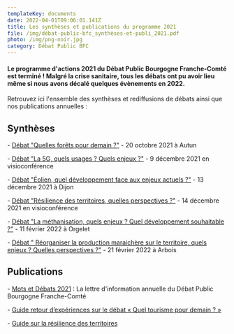 ```yaml
---
templateKey: documents
date: 2022-04-01T09:06:01.141Z
title: Les synthèses et publications du programme 2021
file: /img/débat-public-bfc_synthèses-et-publi_2021.pdf
photo: /img/png-noir.jpg
category: Débat Public BFC
---
```

#### Le programme d'actions 2021 du Débat Public Bourgogne Franche-Comté est terminé ! Malgré la crise sanitaire, tous les débats ont pu avoir lieu même si nous avons décalé quelques évènements en 2022.

Retrouvez ici l'ensemble des synthèses et rediffusions de débats ainsi que nos publications annuelles :

## Synthèses

\- [](https://www.fne-bfc.fr/img/d%C3%A9bat-public-bfc_synth%C3%A8se_for%C3%AAts_2021.pdf) [Débat "Quelles forêts pour demain ?"](https://www.fne-bfc.fr/img/d%C3%A9bat-public-bfc_synth%C3%A8se_for%C3%AAts_2021.pdf) - 20 octobre 2021 à Autun

\- [Débat "La 5G, quels usages ? Quels enjeux ?"](https://youtu.be/ON8uVPDvSb0) - 9 décembre 2021 en visioconférence

\- [Débat "Éolien, quel développement face aux enjeux actuels ?"](https://www.fne-bfc.fr/img/d%C3%A9bat-public-bfc_synth%C3%A8se_eolien_2021.pdf) - 13 décembre 2021 à Dijon

\- [Débat "Résilience des territoires, quelles perspectives ?"](https://youtu.be/yCQCDqittZE) - 14 décembre 2021 en visioconférence

\- [Débat "La méthanisation, quels enjeux ? Quel développement souhaitable ?"](https://www.fne-bfc.fr/img/d%C3%A9bat-public-bfc_synth%C3%A8se_m%C3%A9thanisation_2021.pdf) - 11 février 2022 à Orgelet

\- [Débat " Réorganiser la production maraichère sur le territoire, quels enjeux ? Quelles perspectives ?"](https://www.fne-bfc.fr/img/d%C3%A9bat-public-bfc_synth%C3%A8se_mara%C3%AEchage_2021.pdf) - 21 février 2022 à Arbois

## Publications

\- [Mots et Débats 2021](https://www.fne-bfc.fr/img/d%C3%A9bat-public-bfc_mots-et-d%C3%A9bats_2021.pdf) : La lettre d'information annuelle du Débat Public Bourgogne Franche-Comté

\- [Guide retour d’expériences sur le débat « Quel tourisme pour demain ? »](https://www.fne-bfc.fr/img/d%C3%A9bat-public-bfc_publication_tourisme_2021.pdf)

\- [Guide sur la résilience des territoires](https://www.fne-bfc.fr/img/d%C3%A9bat-public-bfc_publication_r%C3%A9silience_2021.pdf)